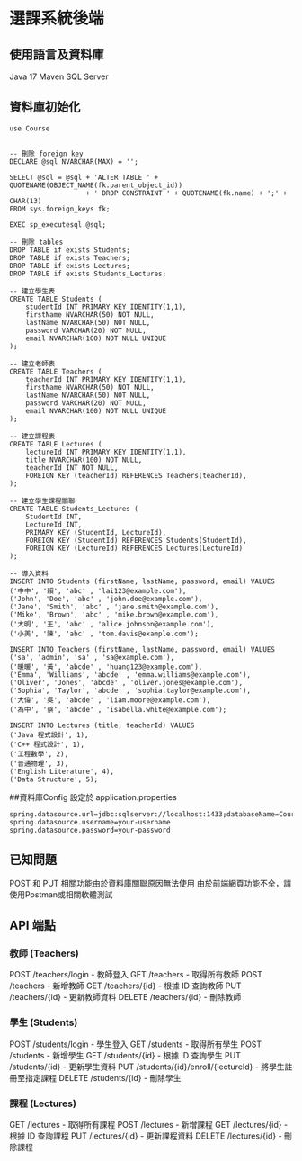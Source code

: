 # 選課系統後端

## 使用語言及資料庫
Java 17
Maven
SQL Server

## 資料庫初始化
```
use Course


-- 刪除 foreign key
DECLARE @sql NVARCHAR(MAX) = '';

SELECT @sql = @sql + 'ALTER TABLE ' + QUOTENAME(OBJECT_NAME(fk.parent_object_id)) 
                   + ' DROP CONSTRAINT ' + QUOTENAME(fk.name) + ';' + CHAR(13)
FROM sys.foreign_keys fk;

EXEC sp_executesql @sql;

-- 刪除 tables
DROP TABLE if exists Students;
DROP TABLE if exists Teachers;
DROP TABLE if exists Lectures;
DROP TABLE if exists Students_Lectures;

-- 建立學生表
CREATE TABLE Students (
    studentId INT PRIMARY KEY IDENTITY(1,1),
    firstName NVARCHAR(50) NOT NULL,
    lastName NVARCHAR(50) NOT NULL,
	password VARCHAR(20) NOT NULL,
    email NVARCHAR(100) NOT NULL UNIQUE
);

-- 建立老師表
CREATE TABLE Teachers (
    teacherId INT PRIMARY KEY IDENTITY(1,1),
    firstName NVARCHAR(50) NOT NULL,
    lastName NVARCHAR(50) NOT NULL,
	password VARCHAR(20) NOT NULL,
    email NVARCHAR(100) NOT NULL UNIQUE
);

-- 建立課程表
CREATE TABLE Lectures (
    lectureId INT PRIMARY KEY IDENTITY(1,1),
    title NVARCHAR(100) NOT NULL,
    teacherId INT NOT NULL,
    FOREIGN KEY (teacherId) REFERENCES Teachers(teacherId),
);

-- 建立學生課程關聯
CREATE TABLE Students_Lectures (
    StudentId INT,
    LectureId INT,
    PRIMARY KEY (StudentId, LectureId),
    FOREIGN KEY (StudentId) REFERENCES Students(StudentId),
    FOREIGN KEY (LectureId) REFERENCES Lectures(LectureId)
);

-- 導入資料
INSERT INTO Students (firstName, lastName, password, email) VALUES 
('中中', '賴', 'abc' , 'lai123@example.com'),
('John', 'Doe', 'abc' , 'john.doe@example.com'),
('Jane', 'Smith', 'abc' , 'jane.smith@example.com'),
('Mike', 'Brown', 'abc' , 'mike.brown@example.com'),
('大明', '王', 'abc' , 'alice.johnson@example.com'),
('小美', '陳', 'abc' , 'tom.davis@example.com');

INSERT INTO Teachers (firstName, lastName, password, email) VALUES 
('sa', 'admin', 'sa' , 'sa@example.com'),
('暖暖', '黃', 'abcde' , 'huang123@example.com'),
('Emma', 'Williams', 'abcde' , 'emma.williams@example.com'),
('Oliver', 'Jones', 'abcde' , 'oliver.jones@example.com'),
('Sophia', 'Taylor', 'abcde' , 'sophia.taylor@example.com'),
('大偉', '吳', 'abcde' , 'liam.moore@example.com'),
('為中', '蔡', 'abcde' , 'isabella.white@example.com');

INSERT INTO Lectures (title, teacherId) VALUES
('Java 程式設計', 1),
('C++ 程式設計', 1),
('工程數學', 2),
('普通物理', 3),
('English Literature', 4),
('Data Structure', 5);
```
##資料庫Config
設定於 application.properties
```
spring.datasource.url=jdbc:sqlserver://localhost:1433;databaseName=Course;trustServerCertificate=true
spring.datasource.username=your-username
spring.datasource.password=your-password
```


## 已知問題
POST 和 PUT 相關功能由於資料庫關聯原因無法使用
由於前端網頁功能不全，請使用Postman或相關軟體測試

## API 端點
### 教師 (Teachers)
POST /teachers/login - 教師登入
GET /teachers - 取得所有教師
POST /teachers - 新增教師
GET /teachers/{id} - 根據 ID 查詢教師
PUT /teachers/{id} - 更新教師資料
DELETE /teachers/{id} - 刪除教師
### 學生 (Students)
POST /students/login - 學生登入
GET /students - 取得所有學生
POST /students - 新增學生
GET /students/{id} - 根據 ID 查詢學生
PUT /students/{id} - 更新學生資料
PUT /students/{id}/enroll/{lectureId} - 將學生註冊至指定課程
DELETE /students/{id} - 刪除學生
### 課程 (Lectures)
GET /lectures - 取得所有課程
POST /lectures - 新增課程
GET /lectures/{id} - 根據 ID 查詢課程
PUT /lectures/{id} - 更新課程資料
DELETE /lectures/{id} - 刪除課程
